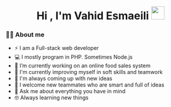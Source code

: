 <h1 align="center">Hi , I'm Vahid Esmaeili <img src="https://media.giphy.com/media/hvRJCLFzcasrR4ia7z/giphy.gif" width="35"></h1>



### :sassy_man: About me
- ⚡ I am a Full-stack web developer
- 💻 I mostly program in PHP. Sometimes Node.js 
- 🔭 I’m currently working on an online food sales system
- 🌱 I'm currently improving myself in soft skills and teamwork
- 🤔 I'm always coming up with new ideas
- 👯 I welcome new teammates who are smart and full of ideas
- 💬 Ask me about everything you have in mind
- 🤓 Always learning new things


